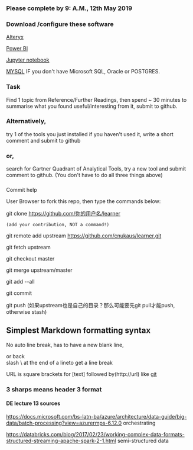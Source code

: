 ### Please complete by 9: A.M., 12th May 2019


### Download /configure these software

[Alteryx](http://downloads.alteryx.com/Alteryx2019.1.4.57073/AlteryxDownloadManager2019.1.4.57073_NonAdmin_x64.exe)

[Power BI](https://www.microsoft.com/en-us/download/details.aspx?id=45331)

[Jupyter notebook](https://jupyter.org/install)

[MYSQL](https://dev.mysql.com/downloads/)  IF you don't have Microsoft SQL, Oracle or POSTGRES.


### Task

Find 1 topic from Reference/Further Readings, then spend ~ 30 minutes to summarise what you found useful/interesting from it, submit to github.

### Alternatively, 

try 1 of the tools you just installed if you haven't used it, write a short comment and submit to github

### or, 

search for Gartner Quadrant of Analytical Tools, try a new tool and submit comment to github.
(You don't have to do all three things above)

###

Commit help 

User Browser to fork this repo, then type the commands below:

git clone https://github.com/你的用户名/learner

    (add your contribution, NOT a command!)
git remote add upstream https://github.com/cnukaus/learner.git

git fetch upstream

git checkout master

git merge upstream/master

git add --all

git commit

git push
(如果upstream也是自己的目录？那么可能要先git pull才能push, otherwise stash)

## Simplest Markdown formatting syntax
No auto line break,
has to have a new blank line,

or back\
slash \ at the end of a lineto get a line break

URL is  square brackets for [text] followed by(http://url) like [git](http://github.com)

### 3 sharps means header 3 format
 
#### DE lecture 13 sources
https://docs.microsoft.com/bs-latn-ba/azure/architecture/data-guide/big-data/batch-processing?view=azurermps-6.12.0 orchestrating

https://databricks.com/blog/2017/02/23/working-complex-data-formats-structured-streaming-apache-spark-2-1.html semi-structured data
